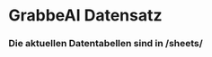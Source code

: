 




















































































































































































































































































































































































































































































































# GrabbeAI Datensatz





### Die aktuellen Datentabellen sind in /sheets/


